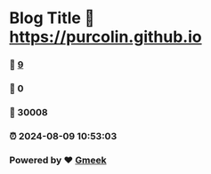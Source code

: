 # Blog Title :link: https://purcolin.github.io 
### :page_facing_up: [9](https://purcolin.github.io/tag.html) 
### :speech_balloon: 0 
### :hibiscus: 30008 
### :alarm_clock: 2024-08-09 10:53:03 
### Powered by :heart: [Gmeek](https://github.com/Meekdai/Gmeek)
